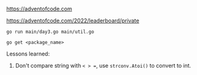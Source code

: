 https://adventofcode.com

https://adventofcode.com/2022/leaderboard/private

`go run main/day3.go main/util.go`

`go get <package_name>`

Lessons learned:
1. Don't compare string with `< > =`, use `strconv.Atoi()` to convert to int.